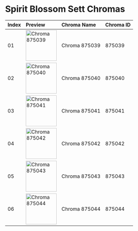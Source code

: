 # Spirit Blossom Sett Chromas

| Index | Preview | Chroma Name | Chroma ID |
|:---|:---|:---|:---|
| 01 | <img src='https://raw.communitydragon.org/latest/plugins/rcp-be-lol-game-data/global/default/v1/champion-chroma-images/875/875039.png' alt='Chroma 875039' width='100'> | Chroma 875039 | 875039 |
| 02 | <img src='https://raw.communitydragon.org/latest/plugins/rcp-be-lol-game-data/global/default/v1/champion-chroma-images/875/875040.png' alt='Chroma 875040' width='100'> | Chroma 875040 | 875040 |
| 03 | <img src='https://raw.communitydragon.org/latest/plugins/rcp-be-lol-game-data/global/default/v1/champion-chroma-images/875/875041.png' alt='Chroma 875041' width='100'> | Chroma 875041 | 875041 |
| 04 | <img src='https://raw.communitydragon.org/latest/plugins/rcp-be-lol-game-data/global/default/v1/champion-chroma-images/875/875042.png' alt='Chroma 875042' width='100'> | Chroma 875042 | 875042 |
| 05 | <img src='https://raw.communitydragon.org/latest/plugins/rcp-be-lol-game-data/global/default/v1/champion-chroma-images/875/875043.png' alt='Chroma 875043' width='100'> | Chroma 875043 | 875043 |
| 06 | <img src='https://raw.communitydragon.org/latest/plugins/rcp-be-lol-game-data/global/default/v1/champion-chroma-images/875/875044.png' alt='Chroma 875044' width='100'> | Chroma 875044 | 875044 |
